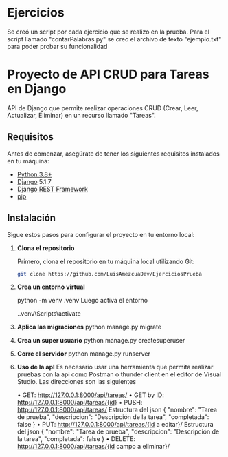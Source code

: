 # Ejercicios 
Se creó un script por cada ejercicio que se realizo en la prueba. Para el script llamado "contarPalabras.py" se creo el archivo de texto "ejemplo.txt" para poder probar su funcionalidad

# Proyecto de API CRUD para Tareas en Django

API de Django que permite realizar operaciones CRUD (Crear, Leer, Actualizar, Eliminar) en un recurso llamado "Tareas".

## Requisitos

Antes de comenzar, asegúrate de tener los siguientes requisitos instalados en tu máquina:

- [Python 3.8+](https://www.python.org/)
- [Django](https://www.djangoproject.com/) 5.1.7
- [Django REST Framework](https://www.django-rest-framework.org/)
- [pip](https://pip.pypa.io/en/stable/)

## Instalación

Sigue estos pasos para configurar el proyecto en tu entorno local:

1. **Clona el repositorio**

   Primero, clona el repositorio en tu máquina local utilizando Git:
   
   ```bash
   git clone https://github.com/LuisAmezcuaDev/EjerciciosPrueba

2. **Crea un entorno virtual**

    python -m venv .venv
    Luego activa el entorno 

    .\.venv\Scripts\activate

3. **Aplica las migraciones**
    python manage.py migrate

4. **Crea un super usuario**
    python manage.py createsuperuser

5. **Corre el servidor**
    python manage.py runserver

5. **Uso de la apl**
    Es necesario usar una herramienta que permita realizar pruebas con la api como Postman o thunder client en el editor de Visual Studio. Las direcciones son las siguientes

    •	GET: http://127.0.0.1:8000/api/tareas/
    •	GET by ID: http://127.0.0.1:8000/api/tareas/{id}
    •	PUSH: http://127.0.0.1:8000/api/tareas/
    Estructura del json {
        "nombre": "Tarea de prueba",
        "descripcion": "Descripción de la tarea",
        "completada": false
    }
    •	PUT: http://127.0.0.1:8000/api/tareas/{id a editar}/
    Estructura del json {
        "nombre": "Tarea de prueba",
        "descripcion": "Descripción de la tarea",
        "completada": false
    }
    •	DELETE: http://127.0.0.1:8000/api/tareas/{id campo a eliminar}/

